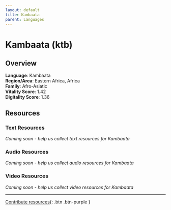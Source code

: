 ```yaml
---
layout: default
title: Kambaata
parent: Languages
---
```


# Kambaata (ktb)

## Overview

**Language**: Kambaata  
**Region/Area**: Eastern Africa, Africa  
**Family**: Afro-Asiatic  
**Vitality Score**: 1.42  
**Digitality Score**: 1.36  

## Resources

### Text Resources
*Coming soon - help us collect text resources for Kambaata*

### Audio Resources
*Coming soon - help us collect audio resources for Kambaata*

### Video Resources
*Coming soon - help us collect video resources for Kambaata*

---

[Contribute resources](https://fairtrain.github.io/){: .btn .btn-purple }
